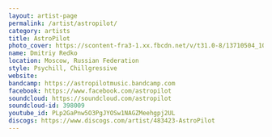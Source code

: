 ```yaml
---
layout: artist-page
permalink: /artist/astropilot/
category: artists
title: AstroPilot
photo_cover: https://scontent-fra3-1.xx.fbcdn.net/v/t31.0-8/13710504_10157107173710150_5930072770646718552_o.jpg?oh=c8c3968ec1ccbd47479e98c2a762fb87&oe=5975AB08
name: Dmitriy Redko
location: Moscow, Russian Federation
style: Psychill, Chillgressive
website: 
bandcamp: https://astropilotmusic.bandcamp.com
facebook: https://www.facebook.com/astropilot
soundcloud: https://soundcloud.com/astropilot
soundcloud-id: 398009
youtube_id: PLp2GaPnw5O3PgJYOSw1NAGZMeehgpj2UL
discogs: https://www.discogs.com/artist/483423-AstroPilot
---
```

